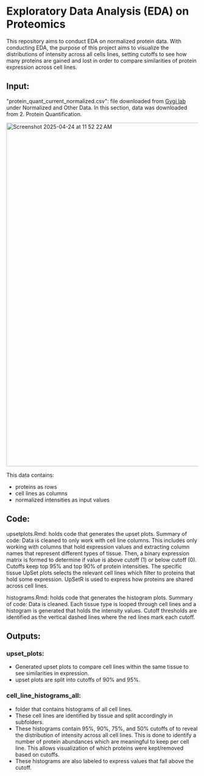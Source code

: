 # Exploratory Data Analysis (EDA) on Proteomics

This repository aims to conduct EDA on normalized protein data. With conducting EDA, the purpose of this project aims to visualize the distributions of intensity across all cells lines, setting cutoffs to see how many proteins are gained and lost in order to compare similarities of protein expression across cell lines. 

## Input:
"protein_quant_current_normalized.csv": file downloaded from [Gygi lab](https://gygi.hms.harvard.edu/publications/ccle.html) under Normalized and Other Data. 
In this section, data was downloaded from 2. Protein Quantification. 

<img width="900" alt="Screenshot 2025-04-24 at 11 52 22 AM" src="https://github.com/user-attachments/assets/abb34bff-fb80-47e6-a013-045a2ad9026c" />

This data contains:
- proteins as rows
- cell lines as columns
- normalized intensities as input values

## Code: 

upsetplots.Rmd: holds code that generates the upset plots. 
  Summary of code: 
  Data is cleaned to only work with cell line columns. This includes only working with columns that hold expression values and extracting column names that represent different types of tissue. Then, a binary expression matrix is formed to determine if value is above cutoff (1) or below cutoff (0). Cutoffs keep top 95% and top 90% of protein intensities. The specific tissue UpSet plots selects the relevant cell lines which filter to proteins that hold some expression. UpSetR is used to express how proteins are shared across cell lines. 

histograms.Rmd: holds code that generates the histogram plots. 
  Summary of code: 
  Data is cleaned. Each tissue type is looped through cell lines and a histogram is generated that holds the intensity values. Cutoff thresholds are identified as the vertical dashed lines where the red lines mark each cutoff. 
  

## Outputs:

### upset_plots:
- Generated upset plots to compare cell lines within the same tissue to see similarities in expression.
- upset plots are split into cutoffs of 90% and 95%. 


### cell_line_histograms_all:
- folder that contains histograms of all cell lines.
- These cell lines are identified by tissue and split accordingly in subfolders.
- These histograms contain 95%, 90%, 75%, and 50% cutoffs of to reveal the distribution of intensity across all cell lines. This is done to identify a number of protein abundances which are meaningful to keep per cell line. This allows visualization of which proteins were kept/removed based on cutoffs. 
- These histograms are also labeled to express values that fall above the cutoff. 


